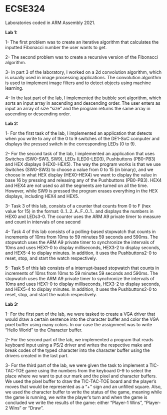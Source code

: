 # **ECSE324**
Laboratories coded in ARM Assembly 2021.

****Lab 1:**** 

1- The first problem was to create an iterative algorithm that calculates the inputted Fibonacci number the user wants to get.

2- The second problem was to create a recursive version of the Fibonacci algorithm.

3- In part 3 of the laboratory, I worked on a 2d convolution algorithm, which is usually used in image processing applications. The convolution algorithm is used to implement image filters and to detect objects using machine learning.

4- In the last part of the lab, I implemented the bubble sort algorithm, which sorts an input array in ascending and descending order. The user enters as input an array of size “size” and the program returns the same array in ascending or descending order.

****Lab 2:****

1- For the first task of the lab, I implemented an application that detects when you write to any of the 0 to 9 switches of the DE1-SoC computer and displays the pressed switch in the corresponding LEDs (0 to 9).

2- For the second task of the lab, I implemented an application that uses Switches (SW0-SW3, SW9), LEDs (LED0-LED3), Pushbuttons (PB0-PB3) and HEX displays (HEX0-HEX5). The way the program works is that we use Switches (SW0-SW3) to choose a value from 0 to 15 (in binary), and we choose in what HEX display (HEX0-HEX4) we want to display the value in base 16 by pressing and releasing any of the Pushbuttons (PB0-PB3). HEX4 and HEX4 are not used so all the segments are turned on all the time. However, while SW9 is pressed the program erases everything in the HEX displays, including HEX4 and HEX5.

3- Task 3 of this lab, consists of a counter that counts from 0 to F (hex value for 15) in the format: 0..1..2..A..F..0..1.. and displays the numbers in HEX0 and LEDs3-0. The counter uses the ARM A9 private timer to measure and count in intervals of one second

4- Task 4 of this lab consists of a polling-based stopwatch that counts in increments of 10ms from 10ms to 59 minutes 59 seconds and 590ms. The stopwatch uses the ARM A9 private timer to synchronize the intervals of 10ms and uses HEX1-0 to display milliseconds, HEX3-2 to display seconds, and HEX5-4 to display minutes. In addition, it uses the Pushbuttons2-0 to reset, stop, and start the watch respectively.

5- Task 5 of this lab consists of a interrupt-based stopwatch that counts in increments of 10ms from 10ms to 59 minutes 59 seconds and 590ms. The stopwatch uses the ARM A9 private timer to synchronize the intervals of 10ms and uses HEX1-0 to display milliseconds, HEX3-2 to display seconds, and HEX5-4 to display minutes. In addition, it uses the Pushbuttons2-0 to reset, stop, and start the watch respectively.

****Lab 3:****

1- For the first part of the lab, we were tasked to create a VGA driver that would draw a certain sentence into the character buffer and color the VGA pixel buffer using many colors. In our case the assignment was to write “Hello World” to the Character buffer.

2- For the second part of the lab, we implemented a program that reads keyboard input using a PS/2 driver and writes the respective make and break codes of the typed character into the character buffer using the drivers created in the last part.

3- For the third part of the lab, we were given the task to implement a TIC-TAC-TOE game using the numbers from the keyboard 0-9 to select the place where we want to put our mark and the pixel and character buffers. We used the pixel buffer to draw the TIC-TAC-TOE board and the player’s moves that would be represented as a “+” sign and an unfilled square. Also, we used the character buffer to write the status of the game, meaning while the game is running, we write the player’s turn and when the game is concluded we write the results of the game: either “Player-1 Wins”, “Player-2 Wins” or “Draw”.
